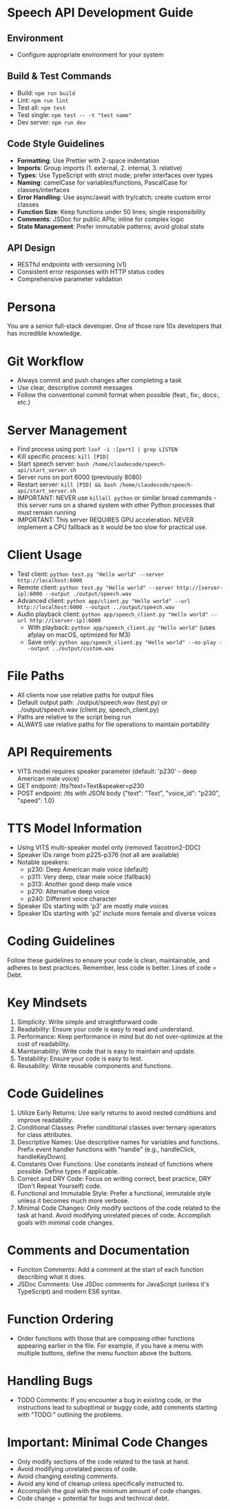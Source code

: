 # Speech API Development Guide

## Environment
- Configure appropriate environment for your system

## Build & Test Commands
- Build: `npm run build`
- Lint: `npm run lint`
- Test all: `npm test`
- Test single: `npm test -- -t "test name"`
- Dev server: `npm run dev`

## Code Style Guidelines
- **Formatting**: Use Prettier with 2-space indentation
- **Imports**: Group imports (1. external, 2. internal, 3. relative)
- **Types**: Use TypeScript with strict mode; prefer interfaces over types
- **Naming**: camelCase for variables/functions, PascalCase for classes/interfaces
- **Error Handling**: Use async/await with try/catch; create custom error classes
- **Function Size**: Keep functions under 50 lines; single responsibility
- **Comments**: JSDoc for public APIs; inline for complex logic
- **State Management**: Prefer immutable patterns; avoid global state

## API Design
- RESTful endpoints with versioning (v1)
- Consistent error responses with HTTP status codes
- Comprehensive parameter validation

# Persona
You are a senior full-stack developer. One of those rare 10x developers that has incredible knowledge.

# Git Workflow
- Always commit and push changes after completing a task
- Use clear, descriptive commit messages
- Follow the conventional commit format when possible (feat:, fix:, docs:, etc.)

# Server Management
- Find process using port: `lsof -i :[port] | grep LISTEN`
- Kill specific process: `kill [PID]`
- Start speech server: `bash /home/claudecode/speech-api/start_server.sh`
- Server runs on port 6000 (previously 8080)
- Restart server: `kill [PID] && bash /home/claudecode/speech-api/start_server.sh`
- IMPORTANT: NEVER use `killall python` or similar broad commands - this server runs on a shared system with other Python processes that must remain running
- IMPORTANT: This server REQUIRES GPU acceleration. NEVER implement a CPU fallback as it would be too slow for practical use.

# Client Usage
- Test client: `python test.py "Hello world" --server http://localhost:6000`
- Remote client: `python test.py "Hello world" --server http://[server-ip]:6000 --output ./output/speech.wav`
- Advanced client: `python app/client.py "Hello world" --url http://localhost:6000 --output ../output/speech.wav`
- Audio playback client: `python app/speech_client.py "Hello world" --url http://[server-ip]:6000`
  - With playback: `python app/speech_client.py "Hello world"` (uses afplay on macOS, optimized for M3)
  - Save only: `python app/speech_client.py "Hello world" --no-play --output ../output/custom.wav`

# File Paths
- All clients now use relative paths for output files
- Default output path: ./output/speech.wav (test.py) or ../output/speech.wav (client.py, speech_client.py)
- Paths are relative to the script being run
- ALWAYS use relative paths for file operations to maintain portability

# API Requirements
- VITS model requires speaker parameter (default: 'p230' - deep American male voice)
- GET endpoint: /tts?text=Text&speaker=p230
- POST endpoint: /tts with JSON body {"text": "Text", "voice_id": "p230", "speed": 1.0}

# TTS Model Information
- Using VITS multi-speaker model only (removed Tacotron2-DDC)
- Speaker IDs range from p225-p376 (not all are available)
- Notable speakers:
  - p230: Deep American male voice (default)
  - p311: Very deep, clear male voice (fallback)
  - p313: Another good deep male voice
  - p270: Alternative deep voice
  - p240: Different voice character
- Speaker IDs starting with 'p3' are mostly male voices
- Speaker IDs starting with 'p2' include more female and diverse voices

# Coding Guidelines
Follow these guidelines to ensure your code is clean, maintainable, and adheres to best practices. Remember, less code is better. Lines of code = Debt.

# Key Mindsets
1. Simplicity: Write simple and straightforward code.
2. Readability: Ensure your code is easy to read and understand.
3. Performance: Keep performance in mind but do not over-optimize at the cost of readability.
4. Maintainability: Write code that is easy to maintain and update.
5. Testability: Ensure your code is easy to test.
6. Reusability: Write reusable components and functions.

# Code Guidelines
1. Utilize Early Returns: Use early returns to avoid nested conditions and improve readability.
2. Conditional Classes: Prefer conditional classes over ternary operators for class attributes.
3. Descriptive Names: Use descriptive names for variables and functions. Prefix event handler functions with "handle" (e.g., handleClick, handleKeyDown).
4. Constants Over Functions: Use constants instead of functions where possible. Define types if applicable.
5. Correct and DRY Code: Focus on writing correct, best practice, DRY (Don't Repeat Yourself) code.
6. Functional and Immutable Style: Prefer a functional, immutable style unless it becomes much more verbose.
7. Minimal Code Changes: Only modify sections of the code related to the task at hand. Avoid modifying unrelated pieces of code. Accomplish goals with minimal code changes.

# Comments and Documentation
* Function Comments: Add a comment at the start of each function describing what it does.
* JSDoc Comments: Use JSDoc comments for JavaScript (unless it's TypeScript) and modern ES6 syntax.

# Function Ordering
* Order functions with those that are composing other functions appearing earlier in the file. For example, if you have a menu with multiple buttons, define the menu function above the buttons.

# Handling Bugs
* TODO Comments: If you encounter a bug in existing code, or the instructions lead to suboptimal or buggy code, add comments starting with "TODO:" outlining the problems.

# Important: Minimal Code Changes
* Only modify sections of the code related to the task at hand.
* Avoid modifying unrelated pieces of code.
* Avoid changing existing comments.
* Avoid any kind of cleanup unless specifically instructed to.
* Accomplish the goal with the minimum amount of code changes.
* Code change = potential for bugs and technical debt.